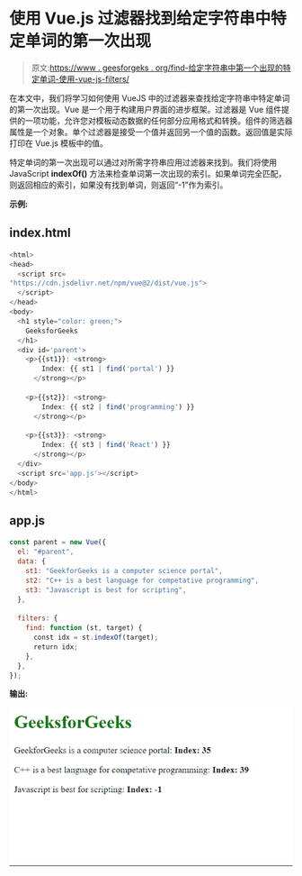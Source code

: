 # 使用 Vue.js 过滤器找到给定字符串中特定单词的第一次出现

> 原文:[https://www . geesforgeks . org/find-给定字符串中第一个出现的特定单词-使用-vue-js-filters/](https://www.geeksforgeeks.org/find-the-first-occurrence-of-particular-word-in-a-given-string-using-vue-js-filters/)

在本文中，我们将学习如何使用 VueJS 中的过滤器来查找给定字符串中特定单词的第一次出现。Vue 是一个用于构建用户界面的进步框架。过滤器是 Vue 组件提供的一项功能，允许您对模板动态数据的任何部分应用格式和转换。组件的筛选器属性是一个对象。单个过滤器是接受一个值并返回另一个值的函数。返回值是实际打印在 Vue.js 模板中的值。

特定单词的第一次出现可以通过对所需字符串应用过滤器来找到。我们将使用 JavaScript **indexOf()** 方法来检查单词第一次出现的索引。如果单词完全匹配，则返回相应的索引，如果没有找到单词，则返回“-1”作为索引。

**示例:**

## index.html

```js
<html>
<head>
  <script src=
"https://cdn.jsdelivr.net/npm/vue@2/dist/vue.js">
  </script>
</head>
<body>
  <h1 style="color: green;">
    GeeksforGeeks
  </h1>
  <div id='parent'>
    <p>{{st1}}: <strong>
        Index: {{ st1 | find('portal') }}
      </strong></p>

    <p>{{st2}}: <strong>
        Index: {{ st2 | find('programming') }}
      </strong></p>

    <p>{{st3}}: <strong>
        Index: {{ st3 | find('React') }}
      </strong></p>
  </div>
  <script src='app.js'></script>
</body>
</html>
```

## app.js

```js
const parent = new Vue({
  el: "#parent",
  data: {
    st1: "GeekforGeeks is a computer science portal",
    st2: "C++ is a best language for competative programming",
    st3: "Javascript is best for scripting",
  },

  filters: {
    find: function (st, target) {
      const idx = st.indexOf(target);
      return idx;
    },
  },
});
```

**输出:**

![](img/c5d029479f84a3ac954694f82b8d87cc.png)